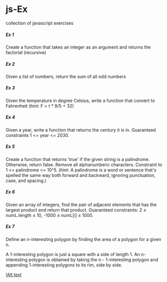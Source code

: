 # js-Ex
collection of javascript exercises

##### Ex 1
Create a function that takes an integer as an argument and returns the factorial (recursive)

##### Ex 2
Given a list of numbers, return the sum of all odd numbers

##### Ex 3
Given the temperature in degree Celsius, write a function that convert to Fahrenheit (hint: F = t * 9/5 + 32)

##### Ex 4
Given a year, write a function that returns the century it is in. Guaranteed constraints 1 <= year <= 2030.

##### Ex 5
Create a function that returns 'true' if the given string is a palindrome. Otherwise, return false. Remove all alphanumberic
characters. Constraint to 1 <= palindrome <= 10^5.
(hint: A palindrome is a word or sentence that's spelled the same way both forward and backward, ignoring punctuation, case, 
and spacing.)

##### Ex 6
Given an array of integers, find the pair of adjacent elements that has the largest product and return that product.
Guaranteed constraints:
	2 ≤ numL.length ≤ 10,
 	-1000 ≤ numL[i] ≤ 1000.

##### Ex 7

Define an n-interesting polygon by finding the area of a polygon for a given n.

A 1-interesting polygon is just a square with a side of length 1. An n-interesting polygon is obtained by taking the n - 1-interesting polygon and appending 1-interesting polygons to its rim, side by side.

[!Alt text](https://codefightsuserpics.s3.amazonaws.com/tasks/shapeArea/img/area.png?_tm=1530813671805)
